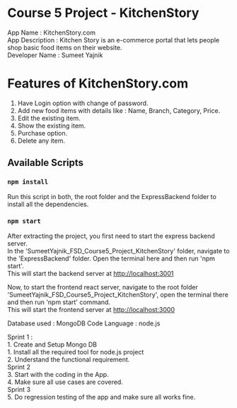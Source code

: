 # Course 5 Project - KitchenStory
App Name : KitchenStory.com <br />
App Description : Kitchen Story is an e-commerce portal that lets people shop basic food items on their website. <br />
Developer Name : Sumeet Yajnik

# Features of KitchenStory.com 
1. Have Login option with change of password.
2. Add new food items with details like : Name, Branch, Category, Price.
3. Edit the existing item.
4. Show the existing item.
5. Purchase option.
6. Delete any item.

## Available Scripts

### `npm install`

Run this script in both, the root folder and the ExpressBackend folder to install all the dependencies.

### `npm start`

After extracting the project, you first need to start the express backend server.<br />
In the 'SumeetYajnik_FSD_Course5_Project_KitchenStory' folder, navigate to the 'ExpressBackend' folder. Open the terminal here and then run 'npm start'.<br />
This will start the backend server at [http://localhost:3001](http://localhost:3001)

Now, to start the frontend react server, navigate to the root folder 'SumeetYajnik_FSD_Course5_Project_KitchenStory', open the terminal there and then run 'npm start' command.<br />
This will start the frontend server at [http://localhost:3000](http://localhost:3000)

Database used : MongoDB
Code Language : node.js

Sprint 1 : <br />
		1. Create and Setup Mongo DB <br />
		1. Install all the required tool for node.js project <br />
		2. Understand the functional requirement. <br />
Sprint 2 <br />
		3. Start with the coding in the App. <br />
                4. Make sure all use cases are covered. <br />
Sprint 3 <br />
		5. Do regression testing of the app and make sure all works fine. <br />

    
